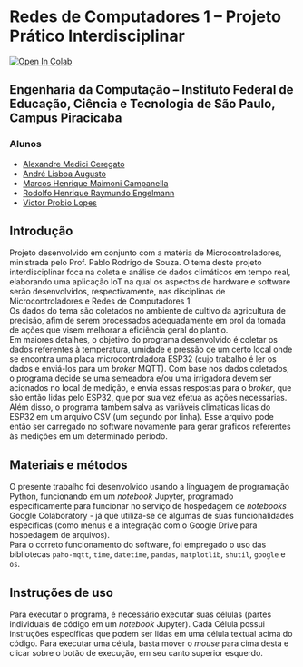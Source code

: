 # **Redes de Computadores 1 – Projeto Prático Interdisciplinar**

<a href="https://colab.research.google.com/github/RolfE-HR/trab_redes/blob/main/coleta_dados_climaticos.ipynb" target="_parent"><img src="https://colab.research.google.com/assets/colab-badge.svg" alt="Open In Colab"/></a>

## Engenharia da Computação – Instituto Federal de Educação, Ciência e Tecnologia de São Paulo, Campus Piracicaba

### Alunos

- [Alexandre Medici Ceregato](mailto:)
- [André Lisboa Augusto](mailto:andre.lisboa@aluno.ifsp.edu.br)
- [Marcos Henrique Maimoni Campanella](mailto:marcos.campanella@aluno.ifsp.edu.br)
- [Rodolfo Henrique Raymundo Engelmann](mailto:rodolfo.engelmann@aluno.ifsp.edu.br)
- [Victor Probio Lopes](mailto:victor.probio@aluno.ifsp.edu.br)

## Introdução

Projeto desenvolvido em conjunto com a matéria de Microcontroladores, ministrada pelo Prof. Pablo Rodrigo de Souza.
O tema deste projeto interdisciplinar foca na coleta e análise de dados climáticos em tempo real, elaborando uma aplicação IoT na qual os aspectos de hardware e software serão desenvolvidos, respectivamente, nas disciplinas de Microcontroladores e Redes de Computadores 1.
</br>
Os dados do tema são coletados no ambiente de cultivo da agricultura de precisão, afim de serem processados adequadamente em prol da tomada de ações que visem melhorar a eficiência geral do plantio.
</br>
Em maiores detalhes, o objetivo do programa desenvolvido é coletar os dados referentes à temperatura, umidade e pressão de um certo local onde se encontra uma placa microcontroladora ESP32 (cujo trabalho é ler os dados e enviá-los para um _broker_ MQTT). Com base nos dados coletados, o programa decide se uma semeadora e/ou uma irrigadora devem ser acionados no local de medição, e envia essas respostas para o _broker_, que são então lidas pelo ESP32, que por sua vez efetua as ações necessárias.
</br>
Além disso, o programa também salva as variáveis climaticas lidas do ESP32 em um arquivo CSV (um segundo por linha). Esse arquivo pode então ser carregado no software novamente para gerar gráficos referentes às medições em um determinado período.

## Materiais e métodos

O presente trabalho foi desenvolvido usando a linguagem de programação Python, funcionando em um _notebook_ Jupyter, programado especificamente para funcionar no serviço de hospedagem de _notebooks_ Google Colaboratory - já que utiliza-se de algumas de suas funcionalidades específicas (como menus e a integração com o Google Drive para hospedagem de arquivos).
</br>
Para o correto funcionamento do software, foi empregado o uso das bibliotecas `paho-mqtt`, `time`, `datetime`, `pandas`, `matplotlib`, `shutil`, `google` e `os`.

## Instruções de uso

Para executar o programa, é necessário executar suas células (partes individuais de código em um _notebook_ Jupyter). Cada Célula possui instruções específicas que podem ser lidas em uma célula textual acima do código. Para executar uma célula, basta mover o _mouse_ para cima desta e clicar sobre o botão de execução, em seu canto superior esquerdo.
